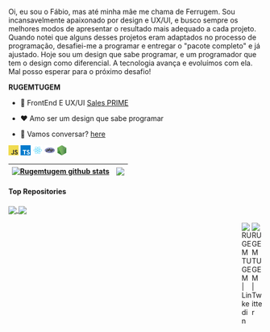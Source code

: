 Oi, eu sou o Fábio, mas até minha mãe me chama de Ferrugem.
Sou incansavelmente apaixonado por design e UX/UI, e busco sempre os melhores modos de apresentar o resultado mais adequado a cada projeto.
Quando notei que alguns desses projetos eram adaptados no processo de programação, desafiei-me a programar e entregar o "pacote completo" e já ajustado.
Hoje sou um design que sabe programar, e um programador que tem o design como diferencial.
A tecnologia avança e evoluímos com ela. 
Mal posso esperar para o próximo desafio!

**RUGEMTUGEM**

- 💼 FrontEnd E UX/UI [Sales PRIME](http://salesprime.com.br/)

- ❤️ Amo ser um design que sabe programar

- 💬 Vamos conversar? [here](https://github.com/rugemtugem/rugemtugem/issues)

<code><img height="20" alt="javascript" src="https://raw.githubusercontent.com/github/explore/80688e429a7d4ef2fca1e82350fe8e3517d3494d/topics/javascript/javascript.png"></code>
<code><img height="20" alt="typescript" src="https://raw.githubusercontent.com/github/explore/80688e429a7d4ef2fca1e82350fe8e3517d3494d/topics/typescript/typescript.png"></code>
<code><img height="20" alt="react" src="https://raw.githubusercontent.com/github/explore/80688e429a7d4ef2fca1e82350fe8e3517d3494d/topics/react/react.png"></code>
<code><img height="20" alt="graphql" src="https://raw.githubusercontent.com/github/explore/5c058a388828bb5fde0bcafd4bc867b5bb3f26f3/topics/php/php.png"></code>
<code><img height="20" alt="nodejs" src="https://raw.githubusercontent.com/github/explore/80688e429a7d4ef2fca1e82350fe8e3517d3494d/topics/nodejs/nodejs.png"></code>    


| <a href="https://github.com/rugemtugem/github-readme-stats"><img align="center" src="https://github-readme-stats.vercel.app/api?username=rugemtugem&show_icons=true&include_all_commits=true&theme=buefy&hide_border=true" alt="Rugemtugem github stats" /></a> | <a href="https://github.com/rugemtugem/github-readme-stats"><img align="center" src="https://github-readme-stats.vercel.app/api/top-langs/?username=rugemtugem&layout=compact&theme=buefy&hide_border=true" /></a> |
| ------------- | ------------- |

#### Top Repositories


<a href="https://github.com/rugemtugem/github-readme-stats">
  <img align="center" src="https://github-readme-stats.vercel.app/api/pin/?username=rugemtugem&repo=github-readme-stats&theme=buefy" />
</a>
<a href="https://github.com/rugemtugem/rugemtugem.github.io">
  <img align="center" src="https://github-readme-stats.vercel.app/api/pin/?username=anuraghazra&repo=rugemtugem.github.io&theme=buefy" />
</a>

<br />
<br />

<a href="https://twitter.com/rugemtugem">
  <img align="right" alt="RUGEMTUGEM | Twitter" width="21px" src="https://raw.githubusercontent.com/anuraghazra/anuraghazra/master/assets/twitter.svg" />
</a>
<a href="https://linkedin.com/in/rugemtugem">
  <img align="right" alt="RUGEMTUGEM | Linkedin" width="20px" src="https://raw.githubusercontent.com/anuraghazra/anuraghazra/master/assets/linkedin.svg" />
</a>
